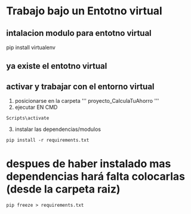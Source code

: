 # Trabajo bajo un Entotno virtual

## intalacion modulo para entotno virtual
pip install virtualenv
## ya existe el entotno virtual
## activar y trabajar con el entorno virtual
1. posicionarse en la carpeta ''' proyecto_CalculaTuAhorro '''
2. ejecutar EN CMD
```
Scripts\activate
```
3. instalar las dependencias/modulos
```
pip install -r requirements.txt
```

# despues de haber instalado mas dependencias hará falta colocarlas (desde la carpeta raiz)
```
pip freeze > requirements.txt
```